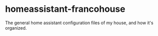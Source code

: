 # homeassistant-francohouse
The general home assistant configuration files of my house, and how it's organized.
